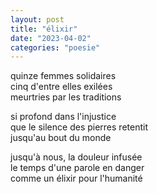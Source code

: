 ```yaml
---
layout: post
title: "élixir"
date: "2023-04-02"
categories: "poesie"
---
```



quinze femmes solidaires  
cinq d'entre elles exilées  
meurtries par les traditions  

si profond dans l'injustice  
que le silence des pierres retentit  
jusqu'au bout du monde  

jusqu'à nous, la douleur infusée  
le temps d'une parole en danger  
comme un élixir pour l'humanité  
